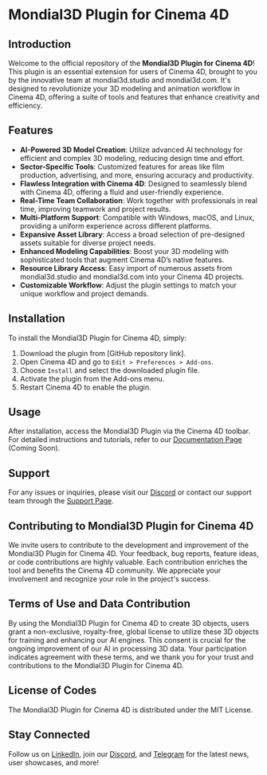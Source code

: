 # Mondial3D Plugin for Cinema 4D

## Introduction
Welcome to the official repository of the **Mondial3D Plugin for Cinema 4D**! This plugin is an essential extension for users of Cinema 4D, brought to you by the innovative team at mondial3d.studio and mondial3d.com. It's designed to revolutionize your 3D modeling and animation workflow in Cinema 4D, offering a suite of tools and features that enhance creativity and efficiency.

## Features
- **AI-Powered 3D Model Creation**: Utilize advanced AI technology for efficient and complex 3D modeling, reducing design time and effort.
- **Sector-Specific Tools**: Customized features for areas like film production, advertising, and more, ensuring accuracy and productivity.
- **Flawless Integration with Cinema 4D**: Designed to seamlessly blend with Cinema 4D, offering a fluid and user-friendly experience.
- **Real-Time Team Collaboration**: Work together with professionals in real time, improving teamwork and project results.
- **Multi-Platform Support**: Compatible with Windows, macOS, and Linux, providing a uniform experience across different platforms.
- **Expansive Asset Library**: Access a broad selection of pre-designed assets suitable for diverse project needs.
- **Enhanced Modeling Capabilities**: Boost your 3D modeling with sophisticated tools that augment Cinema 4D’s native features.
- **Resource Library Access**: Easy import of numerous assets from mondial3d.studio and mondial3d.com into your Cinema 4D projects.
- **Customizable Workflow**: Adjust the plugin settings to match your unique workflow and project demands.

## Installation
To install the Mondial3D Plugin for Cinema 4D, simply:
1. Download the plugin from [GitHub repository link].
2. Open Cinema 4D and go to `Edit > Preferences > Add-ons`.
3. Choose `Install` and select the downloaded plugin file.
4. Activate the plugin from the Add-ons menu.
5. Restart Cinema 4D to enable the plugin.

## Usage
After installation, access the Mondial3D Plugin via the Cinema 4D toolbar. For detailed instructions and tutorials, refer to our [Documentation Page](#) (Coming Soon).

## Support
For any issues or inquiries, please visit our [Discord](https://discord.gg/vX7t5FGVgr) or contact our support team through the [Support Page](https://www.mondial3d.com/about-us).

## Contributing to Mondial3D Plugin for Cinema 4D
We invite users to contribute to the development and improvement of the Mondial3D Plugin for Cinema 4D. Your feedback, bug reports, feature ideas, or code contributions are highly valuable. Each contribution enriches the tool and benefits the Cinema 4D community. We appreciate your involvement and recognize your role in the project's success.

## Terms of Use and Data Contribution
By using the Mondial3D Plugin for Cinema 4D to create 3D objects, users grant a non-exclusive, royalty-free, global license to utilize these 3D objects for training and enhancing our AI engines. This consent is crucial for the ongoing improvement of our AI in processing 3D data.
Your participation indicates agreement with these terms, and we thank you for your trust and contributions to the Mondial3D Plugin for Cinema 4D.

## License of Codes
The Mondial3D Plugin for Cinema 4D is distributed under the MIT License.

## Stay Connected
Follow us on [LinkedIn](https://www.linkedin.com/company/mondial3d), join our [Discord](https://discord.gg/vX7t5FGVgr), and [Telegram](https://t.me/mondial3d) for the latest news, user showcases, and more!
